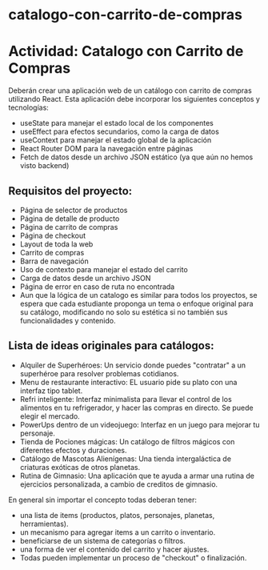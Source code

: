 # catalogo-con-carrito-de-compras
# Actividad: Catalogo con Carrito de Compras

Deberán crear una aplicación web de un catálogo con carrito de compras utilizando React. Esta aplicación debe incorporar los siguientes conceptos y tecnologías:

- useState para manejar el estado local de los componentes
- useEffect para efectos secundarios, como la carga de datos
- useContext para manejar el estado global de la aplicación
- React Router DOM para la navegación entre páginas
- Fetch de datos desde un archivo JSON estático (ya que aún no hemos visto backend)

## Requisitos del proyecto:

- Página de selector de productos
- Página de detalle de producto
- Página de carrito de compras
- Página de checkout
- Layout de toda la web
- Carrito de compras
- Barra de navegación
- Uso de contexto para manejar el estado del carrito
- Carga de datos desde un archivo JSON
- Página de error en caso de ruta no encontrada
- Aun que la lógica de un catalogo es similar para todos los proyectos, se espera que cada estudiante proponga un tema o enfoque original para su catálogo, modificando no solo su estética si no también sus funcionalidades y contenido.

## Lista de ideas originales para catálogos:

- Alquiler de Superhéroes: Un servicio donde puedes "contratar" a un superhéroe para resolver problemas cotidianos.
- Menu de restaurante interactivo: EL usuario pide su plato con una interfaz tipo tablet.
- Refri inteligente: Interfaz minimalista para llevar el control de los alimentos en tu refrigerador, y hacer las compras en directo. Se puede elegir el mercado.
- PowerUps dentro de un videojuego: Interfaz en un juego para mejorar tu personaje.
- Tienda de Pociones mágicas: Un catálogo de filtros mágicos con diferentes efectos y duraciones.
- Catálogo de Mascotas Alienígenas: Una tienda intergaláctica de criaturas exóticas de otros planetas.
- Rutina de Gimnasio: Una aplicación que te ayuda a armar una rutina de ejercicios personalizada, a cambio de creditos de gimnasio.

En general sin importar el concepto todas deberan tener:

- una lista de items (productos, platos, personajes, planetas, herramientas).
- un mecanismo para agregar items a un carrito o inventario.
- beneficiarse de un sistema de categorías o filtros.
- una forma de ver el contenido del carrito y hacer ajustes.
- Todas pueden implementar un proceso de "checkout" o finalización.